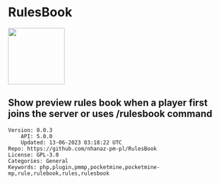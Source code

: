 # RulesBook
<img src="https://raw.githubusercontent.com/nhanaz-pm-pl/RulesBook/0f3213f48963ac5bb535d1bb659aa028ef7a0642/icon.png" width="128" height="128" />

## Show preview rules book when a player first joins the server or uses /rulesbook command
```properties
Version: 0.0.3
    API: 5.0.0
    Updated: 13-06-2023 03:18:22 UTC
Repo: https://github.com/nhanaz-pm-pl/RulesBook
License: GPL-3.0
Categories: General
Keywords: php,plugin,pmmp,pocketmine,pocketmine-mp,rule,rulebook,rules,rulesbook
```